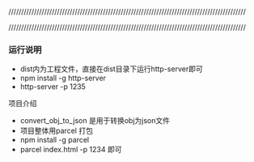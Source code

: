 /////////////////////////////////////////////////////////////////////////////////////////////

/////////////////////////////////////////////////////////////////////////////////////////////

### 运行说明

- dist内为工程文件，直接在dist目录下运行http-server即可
- npm install -g http-server
- http-server -p 1235

项目介绍

-  convert_obj_to_json 是用于转换obj为json文件
- 项目整体用parcel 打包
- npm install -g parcel
- parcel index.html -p 1234 即可